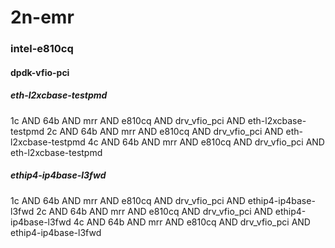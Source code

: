 # 2n-emr
### intel-e810cq
#### dpdk-vfio-pci
##### eth-l2xcbase-testpmd
1c AND 64b AND mrr AND e810cq AND drv_vfio_pci AND eth-l2xcbase-testpmd
2c AND 64b AND mrr AND e810cq AND drv_vfio_pci AND eth-l2xcbase-testpmd
4c AND 64b AND mrr AND e810cq AND drv_vfio_pci AND eth-l2xcbase-testpmd
##### ethip4-ip4base-l3fwd
1c AND 64b AND mrr AND e810cq AND drv_vfio_pci AND ethip4-ip4base-l3fwd
2c AND 64b AND mrr AND e810cq AND drv_vfio_pci AND ethip4-ip4base-l3fwd
4c AND 64b AND mrr AND e810cq AND drv_vfio_pci AND ethip4-ip4base-l3fwd